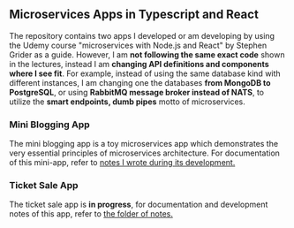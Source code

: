 ## Microservices Apps in Typescript and React

The repository contains two apps I developed or am developing by using the Udemy course "microservices with Node.js and React" by Stephen Grider as a guide. However, I am **not following the same exact code** shown in the lectures, instead I am **changing API definitions and components where I see fit**. For example, instead of using the same database kind with different instances, I am changing one the databases **from MongoDB to PostgreSQL**, or using **RabbitMQ message broker instead of NATS**, to utilize the **smart endpoints, dumb pipes** motto of microservices.

### Mini Blogging App

The mini blogging app is a toy microservices app which demonstrates the very essential principles of microservices architecture. For documentation of this mini-app, refer to [notes I wrote during its development.](mini-blog-app/notes/README.md)

### Ticket Sale App

The ticket sale app is **in progress**, for documentation and development notes of this app, refer to [the folder of notes.](ticketing-app/notes/README.md)
